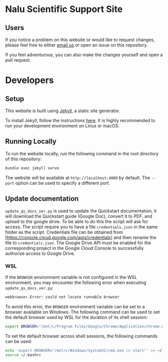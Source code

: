 # Nalu Scientific Support Site

## Users

If you notice a problem on this website or would like to request changes, please feel free to either [email us](/contact/) or open an issue on this repository.

If you feel adventurous, you can also make the changes yourself and open a pull request.


# Developers

## Setup

This website is built using [Jekyll](https://jekyllrb.com/), a static site generator.

To install Jekyll, follow the instructions [here](https://jekyllrb.com/docs/installation/). It is highly recommended to run
your development environment on Linux or macOS.


## Running Locally

To run the website locally, run the following command in the root directory of this repository:

```sh
bundle exec jekyll serve
```

The website will be available at `http://localhost:4000` by default. The `--port` option can be used to specify a different port.


## Update documentation

`update_qs_docs_ver.py` is used to update the Quickstart documentation, it will download the Quickstart guide (Google Doc), convert it to PDF, and upload to the google drive.
To be able to do this the script will ask for access.
The script require you to have a file `credentials.json` in the same folder as the script. Credentials file can be obtained from [https://console.cloud.google.com/apis/credentials] and then rename the file to `credentials.json`. The Google Drive API must be enabled for the corresponding project in the Google Cloud Console to successfully authorize access to Google Drive. 

### WSL

If the `BROWSER` environment variable is not configured in the WSL environment, you may encounter the following error when executing `update_qs_docs_ver.py`:

```sh
webbrowser.Error: could not locate runnable browser
```

To avoid this error, the ```BROWSER``` environment variable can be set to a browser available on Windows. The following command can be used to set the default browser used by WSL for the duration of its shell session:

```sh
export BROWSER="/mnt/c/Program Files/Google/Chrome/Application/chrome.exe"
```

To set the default browser across shell sessions, the following commands can be used:

```sh
echo 'export BROWSER="/mnt/c/Windows/System32/cmd.exe /c start"' >> ~/.bashrc
source ~/.bashrc

```